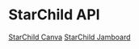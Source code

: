 # StarChild API

[StarChild Canva](https://www.canva.com/design/DAF2-Rhens4/CquST-4fd2K9Fyp49O_cmQ/edit)
[StarChild Jamboard](https://jamboard.google.com/d/1fDxdZ6tKKI3JfEYfHQFA-6GAS9BqBewDejnbFwSGwWo/viewer?f=0)
